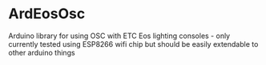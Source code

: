 # ArdEosOsc
Arduino library for using OSC with ETC Eos lighting consoles - only currently tested using ESP8266 wifi chip but should be easily extendable to other arduino things
